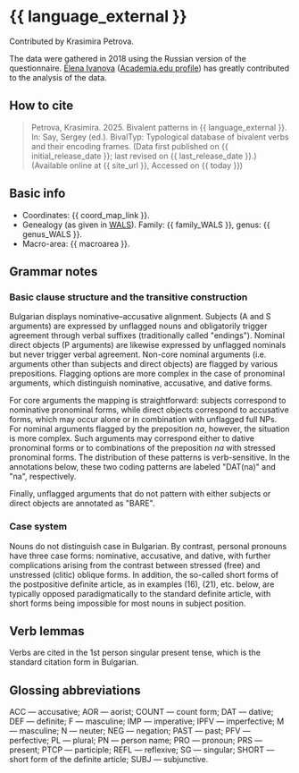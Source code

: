 # {{ language_external }}
Contributed by Krasimira Petrova.

The data were gathered in 2018 using the Russian version of the questionnaire. [Elena Ivanova](https://pureportal.spbu.ru/ru/persons/--(a338d7b4-22aa-4656-8f59-2719ca1c66c7)/cv.html?id=10027849) ([Academia.edu profile](https://spbu.academia.edu/IvanovaElena))
 has greatly contributed to the analysis of the data.

## How to cite
> Petrova, Krasimira. 2025. Bivalent patterns in {{ language_external }}. 
> In: Say, Sergey (ed.). BivalTyp: Typological database of bivalent verbs and their encoding frames. 
> (Data first published on {{ initial_release_date }}; last revised on {{ last_release_date }}.) 
> (Available online at {{ site_url }}, Accessed on {{ today }})

## Basic info
- Coordinates: {{ coord_map_link }}.
- Genealogy (as given in [WALS](https://wals.info/)). Family: {{ family_WALS }}, genus: {{ genus_WALS }}.
- Macro-area: {{ macroarea }}.

## Grammar notes

### Basic clause structure and the transitive construction

Bulgarian displays nominative–accusative alignment. Subjects (A and S arguments) are expressed by unflagged nouns and obligatorily trigger agreement through verbal suffixes (traditionally called "endings"). Nominal direct objects (P arguments) are likewise expressed by unflagged nominals but never trigger verbal agreement. Non-core nominal arguments (i.e. arguments other than subjects and direct objects) are flagged by various prepositions. Flagging options are more complex in the case of pronominal arguments, which distinguish nominative, accusative, and dative forms.

For core arguments the mapping is straightforward: subjects correspond to nominative pronominal forms, while direct objects correspond to accusative forms, which may occur alone or in combination with unflagged full NPs. For nominal arguments flagged by the preposition *na*, however, the situation is more complex. Such arguments may correspond either to dative pronominal forms or to combinations of the preposition *na* with stressed pronominal forms. The distribution of these patterns is verb-sensitive. In the annotations below, these two coding patterns are labeled "DAT(na)" and "na", respectively.

Finally, unflagged arguments that do not pattern with either subjects or direct objects are annotated as "BARE".

### Case system

Nouns do not distinguish case in Bulgarian. By contrast, personal pronouns have three case forms: nominative, accusative, and dative, with further complications arising from the contrast between stressed (free) and unstressed (clitic) oblique forms. In addition, the so-called short forms of the postpositive definite article, as in examples (16), (21), etc. below, are typically opposed paradigmatically to the standard definite article, with short forms being impossible for most nouns in subject position.

## Verb lemmas

Verbs are cited in the 1st person singular present tense, which is the standard citation form in Bulgarian.

## Glossing abbreviations

ACC — accusative; AOR — aorist; COUNT — count form; DAT — dative; DEF — definite; F — masculine; IMP — imperative; IPFV — imperfective; M — masculine; N — neuter; NEG — negation; PAST — past; PFV — perfective; PL — plural; PN — person name; PRO — pronoun; PRS — present; PTCP — participle; REFL — reflexive; SG — singular; SHORT — short form of the definite article; SUBJ — subjunctive.
